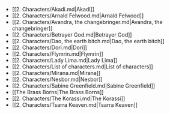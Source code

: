 - [[2. Characters/Akadi.md|Akadi]]
- [[2. Characters/Arnald Felwood.md|Arnald Felwood]]
- [[2. Characters/Avandra, the changebringer.md|Avandra, the changebringer]]
- [[2. Characters/Betrayer God.md|Betrayer God]]
- [[2. Characters/Dao, the earth bitch.md|Dao, the earth bitch]]
- [[2. Characters/Dori.md|Dori]]
- [[2. Characters/Flymrin.md|Flymrin]]
- [[2. Characters/Lady Lima.md|Lady Lima]]
- [[2. Characters/List of characters.md|List of characters]]
- [[2. Characters/Mirana.md|Mirana]]
- [[2. Characters/Nesbor.md|Nesbor]]
- [[2. Characters/Sabine Greenfield.md|Sabine Greenfield]]
- [[The Brass Borns|The Brass Borns]]
- [[2. Characters/The Korassi.md|The Korassi]]
- [[2. Characters/Tsarra Keaven.md|Tsarra Keaven]]
